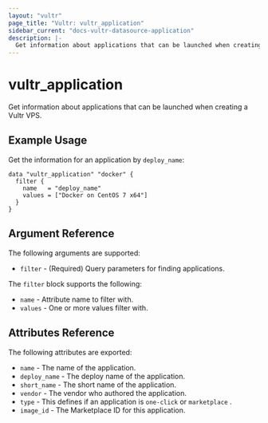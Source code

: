 ```yaml
---
layout: "vultr"
page_title: "Vultr: vultr_application"
sidebar_current: "docs-vultr-datasource-application"
description: |-
  Get information about applications that can be launched when creating a Vultr VPS.
---
```


# vultr_application

Get information about applications that can be launched when creating a Vultr VPS.

## Example Usage

Get the information for an application by `deploy_name`:

```hcl
data "vultr_application" "docker" {
  filter {
    name   = "deploy_name"
    values = ["Docker on CentOS 7 x64"]
  }
}
```

## Argument Reference

The following arguments are supported:

* `filter` - (Required) Query parameters for finding applications.

The `filter` block supports the following:

* `name` - Attribute name to filter with.
* `values` - One or more values filter with.

## Attributes Reference

The following attributes are exported:

* `name` - The name of the application.
* `deploy_name` - The deploy name of the application.
* `short_name` - The short name of the application.
* `vendor` - The vendor who authored the application.
* `type` - This defines if an application is `one-click` or `marketplace` .
* `image_id` - The Marketplace ID for this application.